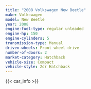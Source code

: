 ```yaml
---
title: "2008 Volkswagen New Beetle"
make: Volkswagen
model: New Beetle
year: 2008
engine-fuel-type: regular unleaded
engine-hp: 150
engine-cylinders: 5
transmission-type: Manual
driven-wheels: Front wheel drive
number-of-doors: 2
market-category: Hatchback
vehicle-size: Compact
vehicle-style: 2dr Hatchback
---
```


{{< car_info >}}
